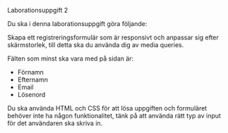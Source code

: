 Laborationsuppgift 2

Du ska i denna laborationsuppgift göra följande:

Skapa ett registreringsformulär som är responsivt och anpassar sig efter skärmstorlek, till detta ska du använda dig av media queries.

Fälten som minst ska vara med på sidan är:
- Förnamn
- Efternamn
- Email
- Lösenord

Du ska använda HTML och CSS för att lösa uppgiften och formuläret behöver inte ha någon funktionalitet, tänk på att använda rätt typ av input för det användaren ska skriva in.